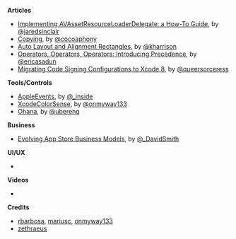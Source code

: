 **Articles**

* [Implementing AVAssetResourceLoaderDelegate: a How-To Guide](http://blog.jaredsinclair.com/post/149892449150/implementing-avassetresourceloaderdelegate-a), by [@jaredsinclair](https://twitter.com/jaredsinclair)
* [Copying](http://robnapier.net/copying), by [@cocoaphony](https://twitter.com/cocoaphony)
* [Auto Layout and Alignment Rectangles](http://useyourloaf.com/blog/auto-layout-and-alignment-rectangles/), by [@kharrison](https://twitter.com/kharrison)
* [Operators, Operators, Operators: Introducing Precedence](http://ericasadun.com/2016/09/04/optionals-optionals-optionals-introducing-precedence/), by [@ericasadun](https://twitter.com/ericasadun)
* [Migrating Code Signing Configurations to Xcode 8](https://pewpewthespells.com/blog/migrating_code_signing.html), by [@queersorceress](https://twitter.com/queersorceress)

**Tools/Controls**
* [AppleEvents](https://github.com/insidegui/AppleEvents), by [@_inside](https://twitter.com/_inside)
* [XcodeColorSense](https://github.com/onmyway133/XcodeColorSense), by [@onmyway133](https://twitter.com/onmyway133)
* [Ohana](https://github.com/uber/ohana-ios), by [@ubereng](https://twitter.com/ubereng)

**Business**

* [Evolving App Store Business Models](https://david-smith.org/blog/2016/09/05/evolving-business-app-store-business-models/), by [@_DavidSmith](http://twitter.com/_DavidSmith)

**UI/UX**

* 

**Videos**

* 

**Credits**

* [rbarbosa](https://github.com/rbarbosa), [mariusc](https://github.com/mariusc), [onmyway133](https://github.com/onmyway133)
* [zethraeus](https://github.com/zethraeus)
